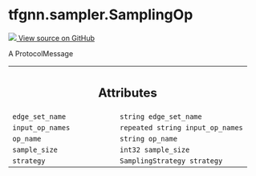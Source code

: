 # tfgnn.sampler.SamplingOp

<!-- Insert buttons and diff -->

<a target="_blank" href="https://github.com/tensorflow/gnn/tree/master/tensorflow_gnn/sampler/sampling_spec.proto">
<img src="https://www.tensorflow.org/images/GitHub-Mark-32px.png" /> View source
on GitHub </a>

A ProtocolMessage

<!-- Placeholder for "Used in" -->
<!-- Tabular view -->

 <table class="responsive fixed orange">
<colgroup><col width="214px"><col></colgroup>
<tr><th colspan="2"><h2 class="add-link">Attributes</h2></th></tr>

<tr>
<td>
<code>edge_set_name</code><a id="edge_set_name"></a>
</td>
<td>
<code>string edge_set_name</code>
</td>
</tr><tr>
<td>
<code>input_op_names</code><a id="input_op_names"></a>
</td>
<td>
<code>repeated string input_op_names</code>
</td>
</tr><tr>
<td>
<code>op_name</code><a id="op_name"></a>
</td>
<td>
<code>string op_name</code>
</td>
</tr><tr>
<td>
<code>sample_size</code><a id="sample_size"></a>
</td>
<td>
<code>int32 sample_size</code>
</td>
</tr><tr>
<td>
<code>strategy</code><a id="strategy"></a>
</td>
<td>
<code>SamplingStrategy strategy</code>
</td>
</tr>
</table>
